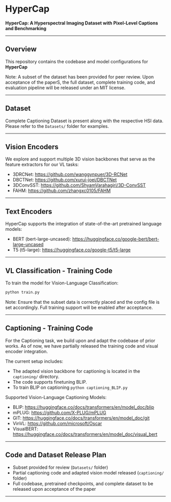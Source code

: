 # HyperCap

**HyperCap: A Hyperspectral Imaging Dataset with Pixel-Level Captions and Benchmarking**

---

## Overview

This repository contains the codebase and model configurations for **HyperCap**

Note: A subset of the dataset has been provided for peer review. Upon acceptance of the paperS, the full dataset, complete training code, and evaluation pipeline will be released under an MIT license.

---

## Dataset

Complete Captioning Dataset is present along with the respective HSI data. Please refer to the `Datasets/` folder for examples.

---

## Vision Encoders

We explore and support multiple 3D vision backbones that serve as the feature extractors for our VL tasks:

- 3DRCNet: https://github.com/wanggynpuer/3D-RCNet
- DBCTNet: https://github.com/xurui-joei/DBCTNet
- 3DConvSST: https://github.com/ShyamVarahagiri/3D-ConvSST
- FAHM: https://github.com/zhangxc0105/FAHM

---

## Text Encoders

HyperCap supports the integration of state-of-the-art pretrained language models:

- BERT (bert-large-uncased): https://huggingface.co/google-bert/bert-large-uncased
- T5 (t5-large): https://huggingface.co/google-t5/t5-large

---

## VL Classification - Training Code

To train the model for Vision-Language Classification:

```bash
python train.py
```

Note: Ensure that the subset data is correctly placed and the config file is set accordingly. Full training support will be enabled after acceptance.

---

## Captioning - Training Code

For the Captioning task, we build upon and adapt the codebase of prior works. As of now, we have partially released the training code and visual encoder integration.

The current setup includes:

- The adapted vision backbone for captioning is located in the `captioning/` directory.
- The code supports finetuning BLIP.
- To train BLIP on captioning `python captioning_BLIP.py`

Supported Vision-Language Captioning Models:

- BLIP: https://huggingface.co/docs/transformers/en/model_doc/blip
- mPLUG: https://github.com/X-PLUG/mPLUG
- GIT: https://huggingface.co/docs/transformers/en/model_doc/git
- VinVL: https://github.com/microsoft/Oscar
- VisualBERT: https://huggingface.co/docs/transformers/en/model_doc/visual_bert

---

## Code and Dataset Release Plan

- Subset provided for review (`Datasets/` folder)
- Partial captioning code and adapted vision model released (`captioning/` folder)
- Full codebase, pretrained checkpoints, and complete dataset to be released upon acceptance of the paper

---
